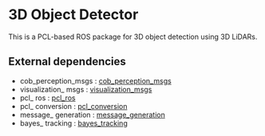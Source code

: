 # 3D Object Detector #

This is a PCL-based ROS package for 3D object detection using 3D LiDARs.

## External dependencies

 - cob_perception_msgs : [cob_perception_msgs](https://github.com/ipa320/cob_perception_common/tree/indigo_dev/cob_perception_msgs)
 - visualization_ msgs : [visualization_msgs](https://github.com/ros/common_msgs/tree/noetic-devel/visualization_msgs)
 - pcl_ ros : [pcl_ros](https://github.com/ros-perception/perception_pcl/tree/melodic-devel/pcl_ros)
 - pcl_ conversion : [pcl_conversion](https://github.com/ros-perception/perception_pcl/tree/melodic-devel/pcl_conversions)
 - message_ generation : [message_generation](https://github.com/ros/message_generation)
 - bayes_ tracking : [bayes_tracking](https://github.com/LCAS/bayestracking)

